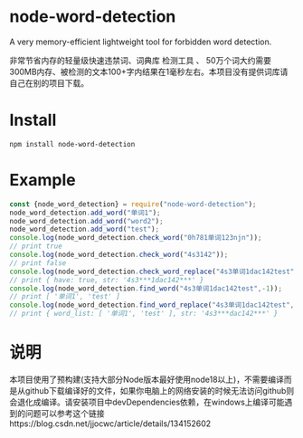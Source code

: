 # node-word-detection
A very memory-efficient lightweight tool for forbidden word detection.

非常节省内存的轻量级快速违禁词、词典库 检测工具 、 50万个词大约需要300MB内存、被检测的文本100+字内结果在1毫秒左右。本项目没有提供词库请自己在别的项目下载。
# Install
`npm install node-word-detection`
# Example
```js
const {node_word_detection} = require("node-word-detection");
node_word_detection.add_word("单词1");
node_word_detection.add_word("word2");
node_word_detection.add_word("test");
console.log(node_word_detection.check_word("0h781单词123njn"));
// print true
console.log(node_word_detection.check_word("4s3142"));
// print false
console.log(node_word_detection.check_word_replace("4s3单词1dac142test","***"));
// print { have: true, str: '4s3***1dac142***' }
console.log(node_word_detection.find_word("4s3单词1dac142test",-1));
// print [ '单词1', 'test' ]
console.log(node_word_detection.find_word_replace("4s3单词1dac142test",-1,"***")); // 性能不怎么好
// print { word_list: [ '单词1', 'test' ], str: '4s3***dac142***' }
```

# 说明
本项目使用了预构建(支持大部分Node版本最好使用node18以上)，不需要编译而是从github下载编译好的文件，如果你电脑上的网络安装的时候无法访问github则会退化成编译。请安装项目中devDependencies依赖，在windows上编译可能遇到的问题可以参考这个链接https://blog.csdn.net/jjocwc/article/details/134152602
